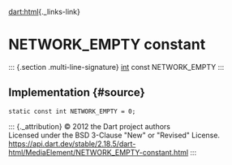 [dart:html](../../dart-html/dart-html-library){._links-link}

NETWORK\_EMPTY constant
=======================

::: {.section .multi-line-signature}
[int](../../dart-core/int-class) const NETWORK\_EMPTY
:::

Implementation {#source}
--------------

``` {.language-dart data-language="dart"}
static const int NETWORK_EMPTY = 0;
```

::: {._attribution}
© 2012 the Dart project authors\
Licensed under the BSD 3-Clause \"New\" or \"Revised\" License.\
<https://api.dart.dev/stable/2.18.5/dart-html/MediaElement/NETWORK_EMPTY-constant.html>
:::
